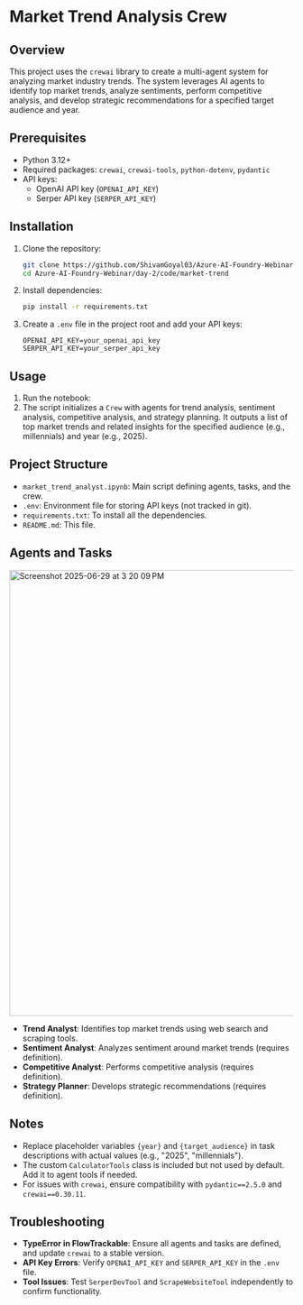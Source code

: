# Market Trend Analysis Crew

## Overview
This project uses the `crewai` library to create a multi-agent system for analyzing market industry trends. The system leverages AI agents to identify top market trends, analyze sentiments, perform competitive analysis, and develop strategic recommendations for a specified target audience and year.

## Prerequisites
- Python 3.12+
- Required packages: `crewai`, `crewai-tools`, `python-dotenv`, `pydantic`
- API keys:
  - OpenAI API key (`OPENAI_API_KEY`)
  - Serper API key (`SERPER_API_KEY`)

## Installation
1. Clone the repository:
   ```bash
   git clone https://github.com/ShivamGoyal03/Azure-AI-Foundry-Webinar/
   cd Azure-AI-Foundry-Webinar/day-2/code/market-trend
   ```
2. Install dependencies:
   ```bash
   pip install -r requirements.txt
   ```
3. Create a `.env` file in the project root and add your API keys:
   ```
   OPENAI_API_KEY=your_openai_api_key
   SERPER_API_KEY=your_serper_api_key
   ```

## Usage
1. Run the notebook:
2. The script initializes a `Crew` with agents for trend analysis, sentiment analysis, competitive analysis, and strategy planning. It outputs a list of top market trends and related insights for the specified audience (e.g., millennials) and year (e.g., 2025).

## Project Structure
- `market_trend_analyst.ipynb`: Main script defining agents, tasks, and the crew.
- `.env`: Environment file for storing API keys (not tracked in git).
- `requirements.txt`: To install all the dependencies.
- `README.md`: This file.

## Agents and Tasks

<img width="791" alt="Screenshot 2025-06-29 at 3 20 09 PM" src="https://github.com/user-attachments/assets/95d31f5a-c2cb-439f-b4b3-1bd528dbfec9" />

- **Trend Analyst**: Identifies top market trends using web search and scraping tools.
- **Sentiment Analyst**: Analyzes sentiment around market trends (requires definition).
- **Competitive Analyst**: Performs competitive analysis (requires definition).
- **Strategy Planner**: Develops strategic recommendations (requires definition).

## Notes
- Replace placeholder variables `{year}` and `{target_audience}` in task descriptions with actual values (e.g., "2025", "millennials").
- The custom `CalculatorTools` class is included but not used by default. Add it to agent tools if needed.
- For issues with `crewai`, ensure compatibility with `pydantic==2.5.0` and `crewai==0.30.11`.

## Troubleshooting
- **TypeError in FlowTrackable**: Ensure all agents and tasks are defined, and update `crewai` to a stable version.
- **API Key Errors**: Verify `OPENAI_API_KEY` and `SERPER_API_KEY` in the `.env` file.
- **Tool Issues**: Test `SerperDevTool` and `ScrapeWebsiteTool` independently to confirm functionality.
